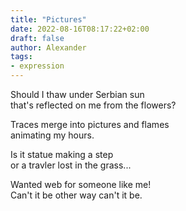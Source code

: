 ```yaml
---
title: "Pictures"
date: 2022-08-16T08:17:22+02:00
draft: false
author: Alexander
tags:
- expression
---
```


Should I thaw under Serbian sun <br />
that's reflected on me from the flowers?

Traces merge into pictures and flames <br />
animating my hours.

Is it statue making a step <br />
or a travler lost in the grass...

Wanted web for someone like me! <br />
Can't it be other way can't it be.
